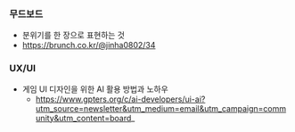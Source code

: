 ### 무드보드

- 분위기를 한 장으로 표현하는 것
- https://brunch.co.kr/@jinha0802/34

### UX/UI
- 게임 UI 디자인을 위한 AI 활용 방법과 노하우
    - https://www.gpters.org/c/ai-developers/ui-ai?utm_source=newsletter&utm_medium=email&utm_campaign=community&utm_content=board_
